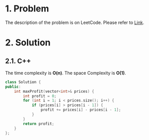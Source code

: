 # 1. Problem

The description of the problem is on LeetCode. Please refer to [Link](https://leetcode.com/problems/best-time-to-buy-and-sell-stock-ii/).

# 2. Solution

## 2.1. C++

The time complexity is **O(n)**. The space Complexity is **O(1)**.

```cpp
class Solution {
public:
    int maxProfit(vector<int>& prices) {
        int profit = 0;
        for (int i = 1; i < prices.size(); i++) {
            if (prices[i] > prices[i - 1]) {
                profit += prices[i] - prices[i - 1];
            }
        }
        return profit;
    }
};
```
